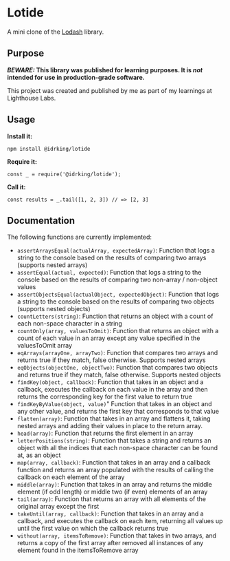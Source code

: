 # Lotide

A mini clone of the [Lodash](https://lodash.com) library.

## Purpose

**_BEWARE:_ This library was published for learning purposes. It is _not_ intended for use in production-grade software.**

This project was created and published by me as part of my learnings at Lighthouse Labs. 

## Usage

**Install it:**

`npm install @idrking/lotide`

**Require it:**

`const _ = require('@idrking/lotide');`

**Call it:**

`const results = _.tail([1, 2, 3]) // => [2, 3]`

## Documentation

The following functions are currently implemented:

* `assertArraysEqual(actualArray, expectedArray)`: Function that logs a string to the console based on the results of comparing two arrays (supports nested arrays)
* `assertEqual(actual, expected)`: Function that logs a string to the console based on the results of comparing two non-array / non-object values
* `assertObjectsEqual(actualObject, expectedObject)`: Function that logs a string to the console based on the results of comparing two objects (supports nested objects)
* `countLetters(string)`: Function that returns an object with a count of each non-space character in a string
* `countOnly(array, valuesToOmit)`: Function that returns an object with a count of each value in an array except any value specified in the valuesToOmit array
* `eqArrays(arrayOne, arrayTwo)`: Function that compares two arrays and returns true if they match, false otherwise. Supports nested arrays
* `eqObjects(objectOne, objectTwo)`: Function that compares two objects and returns true if they match, false otherwise. Supports nested objects
* `findKey(object, callback)`: Function that takes in an object and a callback, executes the callback on each value in the array and then returns the corresponding key for the first value to return true
* `findKeyByValue(object, value)`" Function that takes in an object and any other value, and returns the first key that corresponds to that value
* `flatten(array)`: Function that takes in an array and flattens it, taking nested arrays and adding their values in place to the return array.
* `head(array)`: Function that returns the first element in an array
* `letterPositions(string)`: Function that takes a string and returns an object with all the indices that each non-space character can be found at, as an object
* `map(array, callback)`: Function that takes in an array and a callback function and returns an array populated with the results of calling the callback on each element of the array
* `middle(array)`: Function that takes in an array and returns the middle element (if odd length) or middle two (if even) elements of an array
* `tail(array)`: Function that returns an array with all elements of the original array except the first
* `takeUntil(array, callback)`: Function that takes in an array and a callback, and executes the callback on each item, returning all values up until the first value on which the callback returns true
* `without(array, itemsToRemove)`: Function that takes in two arrays, and returns a copy of the first array after removed all instances of any element found in the itemsToRemove array